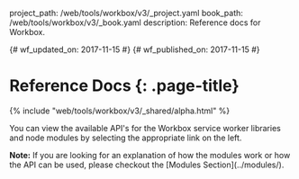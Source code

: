 project_path: /web/tools/workbox/v3/_project.yaml
book_path: /web/tools/workbox/v3/_book.yaml
description: Reference docs for Workbox.

{# wf_updated_on: 2017-11-15 #}
{# wf_published_on: 2017-11-15 #}

# Reference Docs {: .page-title}

{% include "web/tools/workbox/v3/_shared/alpha.html" %}

You can view the available API's for the Workbox service worker libraries and
node modules by selecting the appropriate link on the left.

<aside class="note" markdown="1">
<strong>Note:</strong> If you are looking for an explanation of how the modules work or how the API
can be used, please checkout the [Modules Section](../modules/).
</div>
